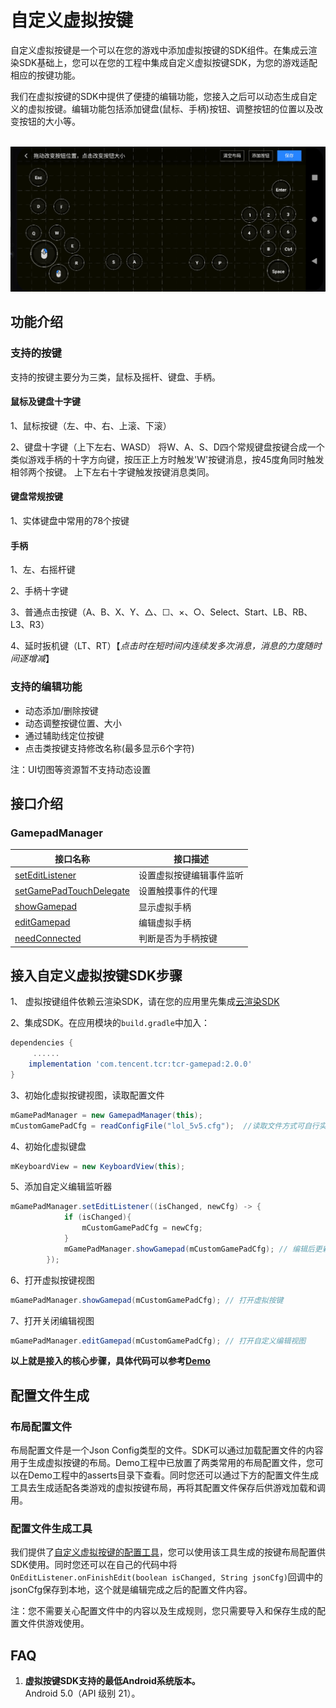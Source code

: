 # 自定义虚拟按键


自定义虚拟按键是一个可以在您的游戏中添加虚拟按键的SDK组件。在集成云渲染SDK基础上，您可以在您的工程中集成自定义虚拟按键SDK，为您的游戏适配相应的按键功能。

我们在虚拟按键的SDK中提供了便捷的编辑功能，您接入之后可以动态生成自定义的虚拟按键。编辑功能包括添加键盘(鼠标、手柄)按钮、调整按钮的位置以及改变按钮的大小等。


<br>
<img src="images/自定义虚拟按键展示.png">
<br>

## 功能介绍
### 支持的按键

支持的按键主要分为三类，鼠标及摇杆、键盘、手柄。

#### 鼠标及键盘十字键

1、鼠标按键（左、中、右、上滚、下滚）

2、键盘十字键（上下左右、WASD）
    将W、A、S、D四个常规键盘按键合成一个类似游戏手柄的十字方向键，按压正上方时触发'W'按键消息，按45度角同时触发相邻两个按键。
    上下左右十字键触发按键消息类同。

#### 键盘常规按键

1、实体键盘中常用的78个按键

#### 手柄

1、左、右摇杆键 

2、手柄十字键

3、普通点击按键（A、B、X、Y、△、☐、×、○、Select、Start、LB、RB、L3、R3）

4、延时扳机键（LT、RT）【*点击时在短时间内连续发多次消息，消息的力度随时间逐增减*】

### 支持的编辑功能

- 动态添加/删除按键
- 动态调整按键位置、大小
- 通过辅助线定位按键
- 点击类按键支持修改名称(最多显示6个字符)

注：UI切图等资源暂不支持动态设置

## 接口介绍
### GamepadManager

| 接口名称                                                     | 接口描述                 |
| ------------------------------------------------------------ | ------------------------ |
| [setEditListener](https://tencentyun.github.io/cloudgame-android-sdk/tcr-gamepad/com/tencent/tcrgamepad/GamepadManager.html#setEditListener(com.tencent.tcrgamepad.GamepadManager.OnEditListener))     | 设置虚拟按键编辑事件监听 |
| [setGamePadTouchDelegate](https://tencentyun.github.io/cloudgame-android-sdk/tcr-gamepad/com/tencent/tcrgamepad/GamepadManager.html#setGamePadTouchDelegate(IGamepadTouchDelegate))                        | 设置触摸事件的代理 |
| [showGamepad](https://tencentyun.github.io/cloudgame-android-sdk/tcr-gamepad/com/tencent/tcrgamepad/GamepadManager.html#showGamepad(java.lang.String))                 | 显示虚拟手柄             |
| [editGamepad](https://tencentyun.github.io/cloudgame-android-sdk/tcr-gamepad/com/tencent/tcrgamepad/GamepadManager.html#editGamepad(java.lang.String)) | 编辑虚拟手柄             |
| [needConnected](https://tencentyun.github.io/cloudgame-android-sdk/tcr-gamepad/com/tencent/tcrgamepad/GamepadManager.html#needConnected())                             | 判断是否为手柄按键       |


## 接入自定义虚拟按键SDK步骤

1、 虚拟按键组件依赖云渲染SDK，请在您的应用里先集成[云渲染SDK](入门指南.md)

2、集成SDK。在应用模块的`build.gradle`中加入：

```groovy
dependencies {
	 ......
    implementation 'com.tencent.tcr:tcr-gamepad:2.0.0'
}
```

3、初始化虚拟按键视图，读取配置文件

``` java
mGamePadManager = new GamepadManager(this);
mCustomGamePadCfg = readConfigFile("lol_5v5.cfg");  //读取文件方式可自行实现
```

4、初始化虚拟键盘

```java
mKeyboardView = new KeyboardView(this);

```
5、添加自定义编辑监听器

```java
mGamePadManager.setEditListener((isChanged, newCfg) -> {
            if (isChanged){
                mCustomGamePadCfg = newCfg;
            }
            mGamePadManager.showGamepad(mCustomGamePadCfg); // 编辑后更新新的按键视图
        });
```

6、打开虚拟按键视图

```java
mGamePadManager.showGamepad(mCustomGamePadCfg); // 打开虚拟按键
```
7、打开关闭编辑视图

```java
mGamePadManager.editGamepad(mCustomGamePadCfg); // 打开自定义编辑视图
```

**以上就是接入的核心步骤，具体代码可以参考[Demo](../Demo)**



## 配置文件生成
### 布局配置文件
布局配置文件是一个Json Config类型的文件。SDK可以通过加载配置文件的内容用于生成虚拟按键的布局。Demo工程中已放置了两类常用的布局配置文件，您可以在Demo工程中的asserts目录下查看。同时您还可以通过下方的配置文件生成工具去生成适配各类游戏的虚拟按键布局，再将其配置文件保存后供游戏加载和调用。
### 配置文件生成工具
我们提供了[自定义虚拟按键的配置工具](../Tools/vktool-release.apk)，您可以使用该工具生成的按键布局配置供SDK使用。同时您还可以在自己的代码中将`OnEditListener.onFinishEdit(boolean isChanged, String jsonCfg)`回调中的jsonCfg保存到本地，这个就是编辑完成之后的配置文件内容。

注：您不需要关心配置文件中的内容以及生成规则，您只需要导入和保存生成的配置文件供游戏使用。

## FAQ
1. **虚拟按键SDK支持的最低Android系统版本。**  
Android 5.0（API 级别 21）。
